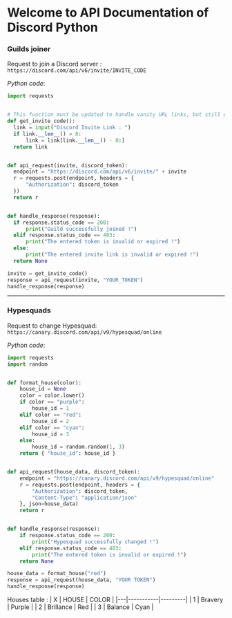 # Welcome to API Documentation of Discord Python

### Guilds joiner

Request to join a Discord server :
``https://discord.com/api/v6/invite/INVITE_CODE``

*Python code*:
  ```py
import requests


# This function must be updated to handle vanity URL links, but still great for new default invitation links.
def get_invite_code():
    link = input("Discord Invite Link : ")
    if link.__len__() > 8:
        link = link[link.__len__() - 8:]
    return link


def api_request(invite, discord_token):
    endpoint = "https://discord.com/api/v6/invite/" + invite
    r = requests.post(endpoint, headers = {
        "Authorization": discord_token
    })
    return r


def handle_response(response):
    if response.status_code == 200:
        print("Guild successfully joined !")
    elif response.status_code == 403:
        print("The entered token is invalid or expired !")
    else:
        print("The entered invite link is invalid or expired !")
    return None

invite = get_invite_code()
response = api_request(invite, "YOUR_TOKEN")
handle_response(response)
```

<hr>

### Hypesquads

Request to change Hypesquad:
``https://canary.discord.com/api/v9/hypesquad/online``

*Python code*:
```py
import requests
import random


def format_house(color):
    house_id = None
    color = color.lower()
    if color == "purple":
        house_id = 1
    elif color == "red":
        house_id = 2
    elif color == "cyan":
        house_id = 3
    else:
        house_id = random.random(1, 3)
    return { "house_id": house_id }


def api_request(house_data, discord_token):
    endpoint = "https://canary.discord.com/api/v9/hypesquad/online"
    r = requests.post(endpoint, headers = {
        "Authorization": discord_token,
        "Content-Type": "application/json"
    }, json=house_data)
    return r


def handle_response(response):
    if response.status_code == 200:
        print("Hypesquad successfully changed !")
    elif response.status_code == 403:
        print("The entered token is invalid or expired !")
    return None

house_data = format_house("red")
response = api_request(house_data, "YOUR TOKEN")
handle_response(response)
```

Houses table :
| X |   HOUSE   |  COLOR  |
|---|-----------|---------|
| 1 |  Bravery  |  Purple |
| 2 | Brillance |   Red   |
| 3 |  Balance  |  Cyan   |

